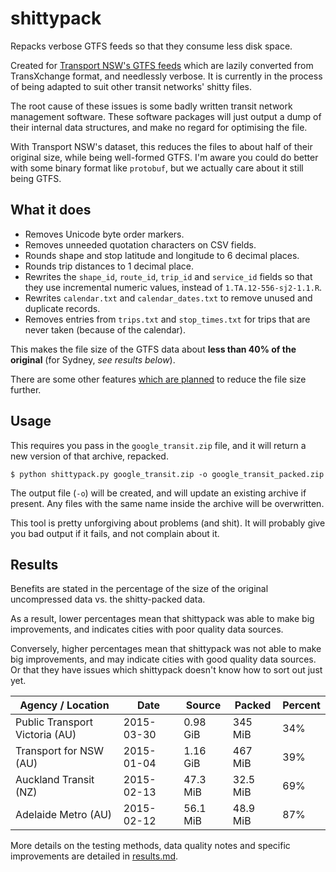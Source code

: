 # shittypack #

Repacks verbose GTFS feeds so that they consume less disk space.

Created for [Transport NSW's GTFS feeds](https://tdx.transportnsw.info/) which are lazily converted from TransXchange format, and needlessly verbose.  It is currently in the process of being adapted to suit other transit networks' shitty files.

The root cause of these issues is some badly written transit network management software.  These software packages will just output a dump of their internal data structures, and make no regard for optimising the file.

With Transport NSW's dataset, this reduces the files to about half of their original size, while being well-formed GTFS.  I'm aware you could do better with some binary format like `protobuf`, but we actually care about it still being GTFS.

## What it does ##

- Removes Unicode byte order markers.
- Removes unneeded quotation characters on CSV fields.
- Rounds shape and stop latitude and longitude to 6 decimal places.
- Rounds trip distances to 1 decimal place.
- Rewrites the `shape_id`, `route_id`, `trip_id` and `service_id` fields so that they use incremental numeric values, instead of `1.TA.12-556-sj2-1.1.R`.
- Rewrites `calendar.txt` and `calendar_dates.txt` to remove unused and duplicate records.
- Removes entries from `trips.txt` and `stop_times.txt` for trips that are never taken (because of the calendar).

This makes the file size of the GTFS data about **less than 40% of the original** (for Sydney, _see results below_).

There are some other features [which are planned](https://github.com/micolous/shittypack/issues) to reduce the file size further.

## Usage ##

This requires you pass in the `google_transit.zip` file, and it will return a new version of that archive, repacked.

```console
$ python shittypack.py google_transit.zip -o google_transit_packed.zip
```

The output file (`-o`) will be created, and will update an existing archive if present.  Any files with the same name inside the archive will be overwritten.

This tool is pretty unforgiving about problems (and shit).  It will probably give you bad output if it fails, and not complain about it.

## Results ##

Benefits are stated in the percentage of the size of the original uncompressed data vs. the shitty-packed data.

As a result, lower percentages mean that shittypack was able to make big improvements, and indicates cities with poor quality data sources.

Conversely, higher percentages mean that shittypack was not able to make big improvements, and may indicate cities with good quality data sources.  Or that they have issues which shittypack doesn't know how to sort out just yet.

Agency / Location              | Date       | Source   | Packed   | Percent
------------------------------ | ---------- | -------- | -------- | -------
Public Transport Victoria (AU) | 2015-03-30 | 0.98 GiB | 345 MiB  | 34%
Transport for NSW (AU)         | 2015-01-04 | 1.16 GiB | 467 MiB  | 39%
Auckland Transit (NZ)          | 2015-02-13 | 47.3 MiB | 32.5 MiB | 69%
Adelaide Metro (AU)            | 2015-02-12 | 56.1 MiB | 48.9 MiB | 87%

More details on the testing methods, data quality notes and specific improvements are detailed in [results.md](https://github.com/micolous/shittypack/blob/master/results.md).

